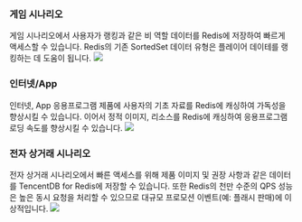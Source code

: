 ### 게임 시나리오
게임 시나리오에서 사용자가 랭킹과 같은 비 역할 데이터를 Redis에 저장하여 빠르게 액세스할 수 있습니다. Redis의 기존 SortedSet 데이터 유형은 플레이어 데이테를 랭킹하는 데 도움이 됩니다.
![](https://main.qcloudimg.com/raw/aea1374016afa2f716921a0bd96e575b.png)

### 인터넷/App
인터넷, App 응용프로그램 제품에 사용자의 기초 자료를 Redis에 캐싱하여 가독성을 향상시킬 수 있습니다. 이어서 정적 이미지, 리소스를 Redis에 캐싱하여 응용프로그램 로딩 속도를 향상시킬 수 있습니다.
![](https://main.qcloudimg.com/raw/95e8efdaab57e0972c0eb405ba5cd44b.png)

### 전자 상거래 시나리오
전자 상거래 시나리오에서 빠른 액세스를 위해 제품 이미지 및 권장 사항과 같은 데이터를 TencentDB for Redis에 저장할 수 있습니다. 또한 Redis의 천만 수준의 QPS 성능은 높은 동시 요청을 처리할 수 있으므로 대규모 프로모션 이벤트(예: 플래시 판매)에 이상적입니다.
![](https://main.qcloudimg.com/raw/5298964ed5598cbee0776299ac1851f6.png)

